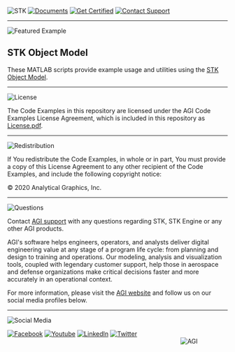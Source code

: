 <div align="left">

<!--img src="https://embed.widencdn.net/svg/agi/z0svs3hr1p/STK_LogotypeLtBg01.svg?u=ivc64j" alt="STK_LogotypeLtBg02" width="640"-->

![STK](https://user-images.githubusercontent.com/60275830/96516857-b6c9e100-121c-11eb-9483-773c013d9bd0.PNG) 
[![Documents](https://user-images.githubusercontent.com/60275830/96516892-c6e1c080-121c-11eb-9f76-4a98bf8b9134.PNG)](https://help.agi.com/stkdevkit/index.htm)
[![Get Certified](https://user-images.githubusercontent.com/60275830/96516954-e4168f00-121c-11eb-96b2-719c66cae3a5.PNG)](http://www.agi.com/training-and-certification#cert)
[![Contact Support](https://user-images.githubusercontent.com/60275830/96516988-f42e6e80-121c-11eb-8ab1-ca7ed8f110b3.PNG)](mailto:support@agi.com)

</div>

----

<!--### Featured Examples Areas-->
![Featured Example](https://user-images.githubusercontent.com/60275830/96649170-73877500-12e5-11eb-8db7-89966d2c4990.png)


<!--### Your notes about your example go here!!!!!!! ### -->
## STK Object Model


These MATLAB scripts provide example usage and utilities using the [STK Object Model](https://help.agi.com/stkdevkit/index.htm).

<!-- ### YOUR NOTES STOP HERE ### -->
----

<!--### License-->
![License](https://user-images.githubusercontent.com/60275830/96517099-263fd080-121d-11eb-84b0-0720d0d3c8e5.PNG)

The Code Examples in this repository are licensed under the AGI Code Examples License Agreement, which is included in this repository as [License.pdf](License.pdf).

----

<!--### Redistribution -->
![Redistribution](https://user-images.githubusercontent.com/60275830/96517116-3061cf00-121d-11eb-8a7b-22a732d64a4f.PNG)

If You redistribute the Code Examples, in whole or in part, You must provide a copy of this License Agreement to any other recipient of the Code Examples, and include the following copyright notice:

© 2020 Analytical Graphics, Inc.

----

<!--### What if I have questions about STK -->
![Questions](https://user-images.githubusercontent.com/60275830/96517136-3b1c6400-121d-11eb-8316-239dfd653c52.PNG)

Contact [AGI support](mail:support@agi.com) with any questions regarding STK, STK Engine or any other AGI products.

AGI's software helps engineers, operators, and analysts deliver digital engineering value at any stage of a program life cycle: from planning and design to training and operations. Our modeling, analysis and visualization tools, coupled with legendary customer support, help those in aerospace and defense organizations make critical decisions faster and more accurately in an operational context.

For more information, please visit the [AGI website](https://www.agi.com "AGI's Homepage") and follow us on our social media profiles below.

----

![Social Media](https://user-images.githubusercontent.com/60275830/96517157-453e6280-121d-11eb-8350-0d4ea9aa48d7.PNG)

<div align="left">

[![Facebook](https://agi.widen.net/content/ittkxedjpm/jpeg/facebook.png?width=80&height=80)](https://www.facebook.com/AnalyticalGraphics)
[![Youtube](https://agi.widen.net/content/i5vb9swh4e/jpeg/Youtube.png?width=80&height=80)](https://www.youtube.com/user/AnalyticalGraphics)
[![LinkedIn](https://agi.widen.net/content/foz3n4wgkh/jpeg/linkedin.png?width=80&height=80)](https://www.linkedin.com/company/agi?trk=company_logo)
[![Twitter](https://agi.widen.net/content/xbt8vag5rw/jpeg/twitter.png?width=80&height=80)](https://twitter.com/agitweets)
                            
![AGI](https://agi.widen.net/content/9fql14lj9u/jpeg/AGILOGO_2017_Vertical_Black.png?width=80&height=80)
</div>
